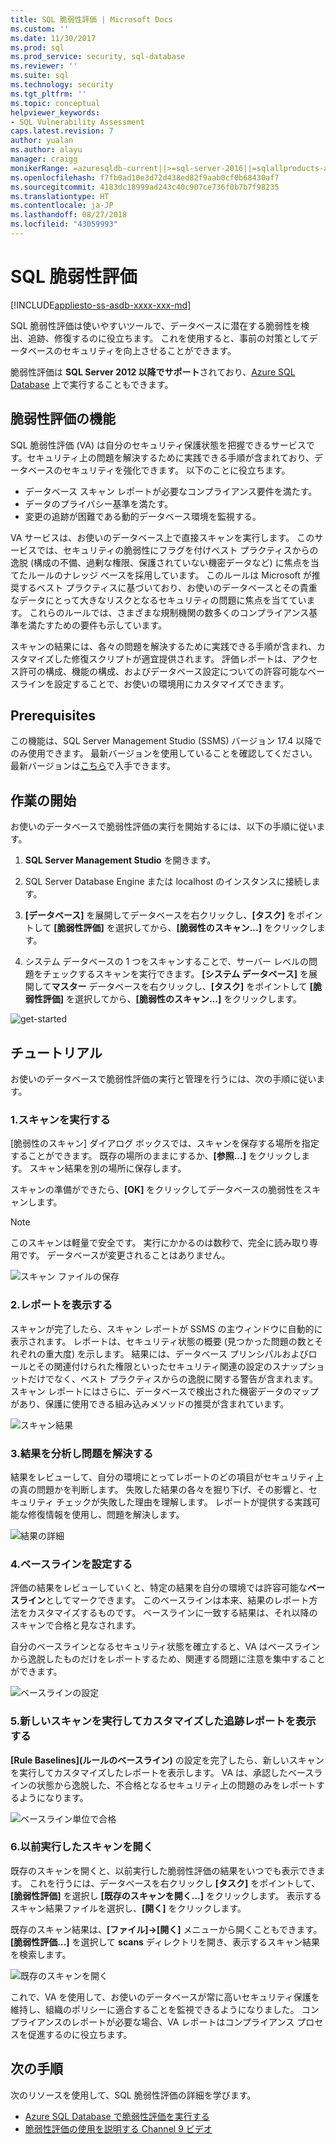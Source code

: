 ```yaml
---
title: SQL 脆弱性評価 | Microsoft Docs
ms.custom: ''
ms.date: 11/30/2017
ms.prod: sql
ms.prod_service: security, sql-database
ms.reviewer: ''
ms.suite: sql
ms.technology: security
ms.tgt_pltfrm: ''
ms.topic: conceptual
helpviewer_keywords:
- SQL Vulnerability Assessment
caps.latest.revision: 7
author: yualan
ms.author: alayu
manager: craigg
monikerRange: =azuresqldb-current||>=sql-server-2016||=sqlallproducts-allversions||>=sql-server-linux-2017||=azuresqldb-mi-current
ms.openlocfilehash: f7fb0ad10e3d72d438ed82f9aab0cf0b68430af7
ms.sourcegitcommit: 4183dc18999ad243c40c907ce736f0b7b7f98235
ms.translationtype: HT
ms.contentlocale: ja-JP
ms.lasthandoff: 08/27/2018
ms.locfileid: "43059993"
---
```

# <a name="sql-vulnerability-assessment"></a>SQL 脆弱性評価

[!INCLUDE[appliesto-ss-asdb-xxxx-xxx-md](../../includes/appliesto-ss-asdb-xxxx-xxx-md.md)]

SQL 脆弱性評価は使いやすいツールで、データベースに潜在する脆弱性を検出、追跡、修復するのに役立ちます。 これを使用すると、事前の対策としてデータベースのセキュリティを向上させることができます。

脆弱性評価は **SQL Server 2012 以降でサポート**されており、[Azure SQL Database](https://docs.microsoft.com/azure/sql-database/sql-vulnerability-assessment) 上で実行することもできます。

## <a name="vulnerability-assessment-features"></a>脆弱性評価の機能
SQL 脆弱性評価 (VA) は自分のセキュリティ保護状態を把握できるサービスです。セキュリティ上の問題を解決するために実践できる手順が含まれており、データベースのセキュリティを強化できます。 以下のことに役立ちます。
- データベース スキャン レポートが必要なコンプライアンス要件を満たす。 
- データのプライバシー基準を満たす。
- 変更の追跡が困難である動的データベース環境を監視する。

VA サービスは、お使いのデータベース上で直接スキャンを実行します。 このサービスでは、セキュリティの脆弱性にフラグを付けベスト プラクティスからの逸脱 (構成の不備、過剰な権限、保護されていない機密データなど) に焦点を当てたルールのナレッジ ベースを採用しています。 このルールは Microsoft が推奨するベスト プラクティスに基づいており、お使いのデータベースとその貴重なデータにとって大きなリスクとなるセキュリティの問題に焦点を当てています。 これらのルールでは、さまざまな規制機関の数多くのコンプライアンス基準を満たすための要件も示しています。

スキャンの結果には、各々の問題を解決するために実践できる手順が含まれ、カスタマイズした修復スクリプトが適宜提供されます。 評価レポートは、アクセス許可の構成、機能の構成、およびデータベース設定についての許容可能なベースラインを設定することで、お使いの環境用にカスタマイズできます。 

## <a name="prerequisites"></a>Prerequisites
この機能は、SQL Server Management Studio (SSMS) バージョン 17.4 以降でのみ使用できます。 最新バージョンを使用していることを確認してください。 最新バージョンは[こちら](https://docs.microsoft.com/sql/ssms/download-sql-server-management-studio-ssms)で入手できます。

## <a name="getting-started"></a>作業の開始
お使いのデータベースで脆弱性評価の実行を開始するには、以下の手順に従います。
   1.   **SQL Server Management Studio** を開きます。

   2.   SQL Server Database Engine または localhost のインスタンスに接続します。

   3.   **[データベース]** を展開してデータベースを右クリックし、**[タスク]** をポイントして **[脆弱性評価]** を選択してから、**[脆弱性のスキャン...]** をクリックします。

   4.   システム データベースの 1 つをスキャンすることで、サーバー レベルの問題をチェックするスキャンを実行できます。 **[システム データベース]** を展開して**マスター** データベースを右クリックし、**[タスク]** をポイントして **[脆弱性評価]** を選択してから、**[脆弱性のスキャン...]** をクリックします。

   ![get-started](media/sql-vulnerability-assessment/1-SSMSGetStarted.png)

## <a name="tutorial"></a>チュートリアル
お使いのデータベースで脆弱性評価の実行と管理を行うには、次の手順に従います。

### <a name="1-run-a-scan"></a>1.スキャンを実行する

[脆弱性のスキャン] ダイアログ ボックスでは、スキャンを保存する場所を指定することができます。 既存の場所のままにするか、**[参照...]** をクリックします。 スキャン結果を別の場所に保存します。

スキャンの準備ができたら、**[OK]** をクリックしてデータベースの脆弱性をスキャンします。

  > [!NOTE]   
  > このスキャンは軽量で安全です。 実行にかかるのは数秒で、完全に読み取り専用です。 データベースが変更されることはありません。

![スキャン ファイルの保存](media/sql-vulnerability-assessment/2-ssmssavescanfile.png)

### <a name="2-view-the-report"></a>2.レポートを表示する

スキャンが完了したら、スキャン レポートが SSMS の主ウィンドウに自動的に表示されます。 レポートは、セキュリティ状態の概要 (見つかった問題の数とそれぞれの重大度) を示します。 結果には、データベース プリンシパルおよびロールとその関連付けられた権限といったセキュリティ関連の設定のスナップショットだけでなく、ベスト プラクティスからの逸脱に関する警告が含まれます。 スキャン レポートにはさらに、データベースで検出された機密データのマップがあり、保護に使用できる組み込みメソッドの推奨が含まれています。

![スキャン結果](media/sql-vulnerability-assessment/3-ssmsscanresults.png)

### <a name="3-analyze-the-results-and-resolve-issues"></a>3.結果を分析し問題を解決する

結果をレビューして、自分の環境にとってレポートのどの項目がセキュリティ上の真の問題かを判断します。 失敗した結果の各々を掘り下げ、その影響と、セキュリティ チェックが失敗した理由を理解します。 レポートが提供する実践可能な修復情報を使用し、問題を解決します。

![結果の詳細](media/sql-vulnerability-assessment/4-ssmsresultdetails.png)

### <a name="4-set-your-baseline"></a>4.ベースラインを設定する

評価の結果をレビューしていくと、特定の結果を自分の環境では許容可能な**ベースライン**としてマークできます。 このベースラインは本来、結果のレポート方法をカスタマイズするものです。 ベースラインに一致する結果は、それ以降のスキャンで合格と見なされます。 

自分のベースラインとなるセキュリティ状態を確立すると、VA はベースラインから逸脱したものだけをレポートするため、関連する問題に注意を集中することができます。

![ベースラインの設定](media/sql-vulnerability-assessment/5-ssmssetbaseline.png)

### <a name="5-run-a-new-scan-to-see-your-customized-tracking-report"></a>5.新しいスキャンを実行してカスタマイズした追跡レポートを表示する

**[Rule Baselines]\(ルールのベースライン\)** の設定を完了したら、新しいスキャンを実行してカスタマイズしたレポートを表示します。 VA は、承認したベースラインの状態から逸脱した、不合格となるセキュリティ上の問題のみをレポートするようになります。

![ベースライン単位で合格](media/sql-vulnerability-assessment/6-ssmspassperbaseline.png)

### <a name="6-open-a-previously-run-scan"></a>6.以前実行したスキャンを開く

既存のスキャンを開くと、以前実行した脆弱性評価の結果をいつでも表示できます。 これを行うには、データベースを右クリックし **[タスク]** をポイントして、**[脆弱性評価]** を選択し **[既存のスキャンを開く...]** をクリックします。  表示するスキャン結果ファイルを選択し、**[開く]** をクリックします。 

既存のスキャン結果は、**[ファイル]->[開く]** メニューから開くこともできます。 **[脆弱性評価...]** を選択して **scans** ディレクトリを開き、表示するスキャン結果を検索します。

![既存のスキャンを開く](media/sql-vulnerability-assessment/7-ssmsopenexistingscan.png)

これで、VA を使用して、お使いのデータベースが常に高いセキュリティ保護を維持し、組織のポリシーに適合することを監視できるようになりました。 コンプライアンスのレポートが必要な場合、VA レポートはコンプライアンス プロセスを促進するのに役立ちます。
  
## <a name="next-steps"></a>次の手順
次のリソースを使用して、SQL 脆弱性評価の詳細を学びます。
- [Azure SQL Database で脆弱性評価を実行する](https://docs.microsoft.com/azure/sql-database/sql-vulnerability-assessment) 
- [脆弱性評価の使用を説明する Channel 9 ビデオ](https://channel9.msdn.com/Shows/Data-Exposed/Track-and-remediate-potential-database-vulnerabilities-with-SQL-Vulnerability-Assessment)
  
